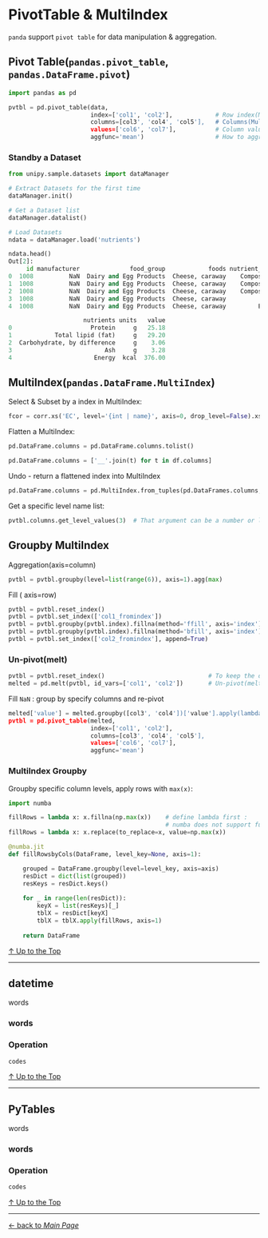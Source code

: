# PivotTable & MultiIndex


```panda``` support ```pivot table``` for data manipulation & aggregation.

## Pivot Table(```pandas.pivot_table```, ```pandas.DataFrame.pivot```)

```python
import pandas as pd

pvtbl = pd.pivot_table(data,
                       index=['col1', 'col2'],            # Row index(MultiIndex)
                       columns=[col3', 'col4', 'col5'],   # Columns(MultiIndex)
                       values=['col6', 'col7'],           # Column values(Upper level of columns)
                       aggfunc='mean')                    # How to aggregate if there are multiple records on column group.

```

### Standby a Dataset
```python
from unipy.sample.datasets import dataManager

# Extract Datasets for the first time
dataManager.init()

# Get a Dataset list
dataManager.datalist()

# Load Datasets
ndata = dataManager.load('nutrients')

ndata.head()
Out[2]: 
     id manufacturer              food_group            foods nutrient_group  \
0  1008          NaN  Dairy and Egg Products  Cheese, caraway    Composition   
1  1008          NaN  Dairy and Egg Products  Cheese, caraway    Composition   
2  1008          NaN  Dairy and Egg Products  Cheese, caraway    Composition   
3  1008          NaN  Dairy and Egg Products  Cheese, caraway          Other   
4  1008          NaN  Dairy and Egg Products  Cheese, caraway         Energy   

                     nutrients units   value  
0                      Protein     g   25.18  
1            Total lipid (fat)     g   29.20  
2  Carbohydrate, by difference     g    3.06  
3                          Ash     g    3.28  
4                       Energy  kcal  376.00  
```


## MultiIndex(```pandas.DataFrame.MultiIndex```)

Select & Subset by a index in MultiIndex: 
```python
fcor = corr.xs('EC', level='{int | name}', axis=0, drop_level=False).xs('TF', level='{int | name}', axis=1, drop_level=False)
```

Flatten a MultiIndex:
```python
pd.DataFrame.columns = pd.DataFrame.columns.tolist()

pd.DataFrame.columns = ['__'.join(t) for t in df.columns]
```

Undo - return a flattened index into MultiIndex

```python
pd.DataFrame.columns = pd.MultiIndex.from_tuples(pd.DataFrames.columns, names={iterables})
```

Get a specific level name list:
```python
pvtbl.columns.get_level_values(3)  # That argument can be a number or level name
```

## Groupby MultiIndex

Aggregation(axis=column)
```python
pvtbl = pvtbl.groupby(level=list(range(6)), axis=1).agg(max)
```

Fill ( axis=row)
```python
pvtbl = pvtbl.reset_index()
pvtbl = pvtbl.set_index(['col1_fromindex'])
pvtbl = pvtbl.groupby(pvtbl.index).fillna(method='ffill', axis='index')
pvtbl = pvtbl.groupby(pvtbl.index).fillna(method='bfill', axis='index')
pvtbl = pvtbl.set_index(['col2_fromindex'], append=True)
```
### Un-pivot(melt)

```python
pvtbl = pvtbl.reset_index()                             # To keep the data in pivot-table index
melted = pd.melt(pvtbl, id_vars=['col1', 'col2'])       # Un-pivot(melt) the pivot-table
```

Fill ```NaN``` : group by specify columns and re-pivot
```python
melted['value'] = melted.groupby([col3', 'col4'])['value'].apply(lambda x; x.fillna(x.max()))
pvtbl = pd.pivot_table(melted,
                       index=['col1', 'col2'],
                       columns=[col3', 'col4', 'col5'],
                       values=['col6', 'col7'],
                       aggfunc='mean')

```

### MultiIndex Groupby

Groupby specific column levels, apply rows with ```max(x)```:
```python
import numba

fillRows = lambda x: x.fillna(np.max(x))    # define lambda first : 
                                            # numba does not support function creation;lambda
fillRows = lambda x: x.replace(to_replace=x, value=np.max(x))

@numba.jit
def fillRowsbyCols(DataFrame, level_key=None, axis=1):

    grouped = DataFrame.groupby(level=level_key, axis=axis)
    resDict = dict(list(grouped))
    resKeys = resDict.keys()
    
    for _ in range(len(resDict)):
        keyX = list(resKeys)[_]
        tblX = resDict[keyX]
        tblX = tblX.apply(fillRows, axis=1)
    
    return DataFrame
```



[↑ Up to the Top](#python-data-manipulation)

---
## datetime
words

### words

### Operation
 
```python
codes
```



[↑ Up to the Top](#python-data-manipulation)

---
## PyTables
words

### words

### Operation
 
```python
codes
```



[↑ Up to the Top](#python-data-manipulation)





---
[← back to *Main Page*](https://github.com/dawkiny/Python3/blob/master/PythonProgramming.md)
